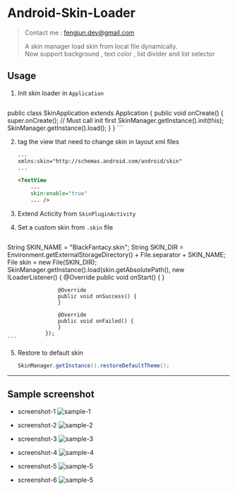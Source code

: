 # Android-Skin-Loader

> Contact me : fengjun.dev@gmail.com
>
> A skin manager load skin from local file dynamically.  
> Now support background , text color , list divider and list selector


## Usage

1. Init skin loader in `Application` 

    ```java
public class SkinApplication extends Application {
	    public void onCreate() {
	            super.onCreate();
		    // Must call init first 
		    SkinManager.getInstance().init(this);
		    SkinManager.getInstance().load();
 	    }
}
    ```

2. tag the view that need to change skin in layout xml files
    ```xml
    ...
    xmlns:skin="http://schemas.android.com/android/skin"
    ...
    
    <TextView
        ...
        skin:enable="true" 
        ... />
    ```

3. Extend Acticity from `SkinPluginActivity`

4. Set a custom skin from `.skin` file
    ```java
String SKIN_NAME = "BlackFantacy.skin";
String SKIN_DIR = Environment.getExternalStorageDirectory() + File.separator + SKIN_NAME;
File skin = new File(SKIN_DIR);
SkinManager.getInstance().load(skin.getAbsolutePath(),
				new ILoaderListener() {
					@Override
					public void onStart() {
					}

					@Override
					public void onSuccess() {
					}

					@Override
					public void onFailed() {
					}
				});
    ```

5. Restore to default skin

    ```java
    SkinManager.getInstance().restoreDefaultTheme();
    ```

---

## Sample screenshot

- screenshot-1
![sample-1](https://raw.githubusercontent.com/fengjundev/Android-Skin-Loader/master/sample/image/1.png)
  
- screenshot-2
![sample-2](https://raw.githubusercontent.com/fengjundev/Android-Skin-Loader/master/sample/image/2.png)

- screenshot-3
![sample-3](https://raw.githubusercontent.com/fengjundev/Android-Skin-Loader/master/sample/image/3.png)

- screenshot-4
![sample-4](https://raw.githubusercontent.com/fengjundev/Android-Skin-Loader/master/sample/image/4.png)

- screenshot-5
![sample-5](https://raw.githubusercontent.com/fengjundev/Android-Skin-Loader/master/sample/image/5.png)

- screenshot-6
![sample-5](https://raw.githubusercontent.com/fengjundev/Android-Skin-Loader/master/sample/image/6.png)
